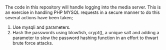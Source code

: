 The code in this repository will handle logging into the media server.  This is an exercise 
in handling PHP MYSQL requests in a secure manner to do this several actions have been taken;
1. Use mysqli and parameters.
2. Hash the passwords using blowfish, crypt(), a unique salt and adding a parameter to slow the    password hashing function in an effort to thwart brute force attacks.
